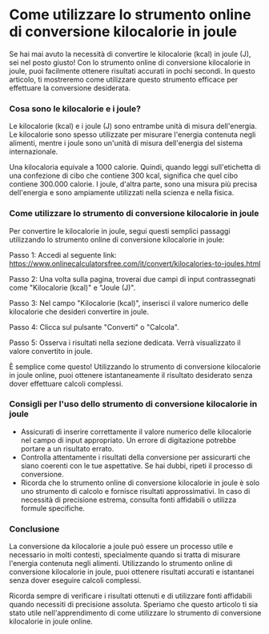 Come utilizzare lo strumento online di conversione kilocalorie in joule
=======================================================================

Se hai mai avuto la necessità di convertire le kilocalorie (kcal) in joule (J), sei nel posto giusto! Con lo strumento online di conversione kilocalorie in joule, puoi facilmente ottenere risultati accurati in pochi secondi. In questo articolo, ti mostreremo come utilizzare questo strumento efficace per effettuare la conversione desiderata.

### Cosa sono le kilocalorie e i joule?

Le kilocalorie (kcal) e i joule (J) sono entrambe unità di misura dell'energia. Le kilocalorie sono spesso utilizzate per misurare l'energia contenuta negli alimenti, mentre i joule sono un'unità di misura dell'energia del sistema internazionale.

Una kilocaloria equivale a 1000 calorie. Quindi, quando leggi sull'etichetta di una confezione di cibo che contiene 300 kcal, significa che quel cibo contiene 300.000 calorie. I joule, d'altra parte, sono una misura più precisa dell'energia e sono ampiamente utilizzati nella scienza e nella fisica.

### Come utilizzare lo strumento di conversione kilocalorie in joule

Per convertire le kilocalorie in joule, segui questi semplici passaggi utilizzando lo strumento online di conversione kilocalorie in joule:

Passo 1: Accedi al seguente link: <https://www.onlinecalculatorsfree.com/it/convert/kilocalories-to-joules.html>

Passo 2: Una volta sulla pagina, troverai due campi di input contrassegnati come "Kilocalorie (kcal)" e "Joule (J)".

Passo 3: Nel campo "Kilocalorie (kcal)", inserisci il valore numerico delle kilocalorie che desideri convertire in joule.

Passo 4: Clicca sul pulsante "Converti" o "Calcola".

Passo 5: Osserva i risultati nella sezione dedicata. Verrà visualizzato il valore convertito in joule.

È semplice come questo! Utilizzando lo strumento di conversione kilocalorie in joule online, puoi ottenere istantaneamente il risultato desiderato senza dover effettuare calcoli complessi.

### Consigli per l'uso dello strumento di conversione kilocalorie in joule

- Assicurati di inserire correttamente il valore numerico delle kilocalorie nel campo di input appropriato. Un errore di digitazione potrebbe portare a un risultato errato.
- Controlla attentamente i risultati della conversione per assicurarti che siano coerenti con le tue aspettative. Se hai dubbi, ripeti il processo di conversione.
- Ricorda che lo strumento online di conversione kilocalorie in joule è solo uno strumento di calcolo e fornisce risultati approssimativi. In caso di necessità di precisione estrema, consulta fonti affidabili o utilizza formule specifiche.

### Conclusione

La conversione da kilocalorie a joule può essere un processo utile e necessario in molti contesti, specialmente quando si tratta di misurare l'energia contenuta negli alimenti. Utilizzando lo strumento online di conversione kilocalorie in joule, puoi ottenere risultati accurati e istantanei senza dover eseguire calcoli complessi.

Ricorda sempre di verificare i risultati ottenuti e di utilizzare fonti affidabili quando necessiti di precisione assoluta. Speriamo che questo articolo ti sia stato utile nell'apprendimento di come utilizzare lo strumento di conversione kilocalorie in joule online.